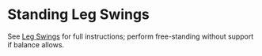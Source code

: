 # Standing Leg Swings

See [Leg Swings](leg_swings.md) for full instructions; perform free-standing without support if balance allows.
